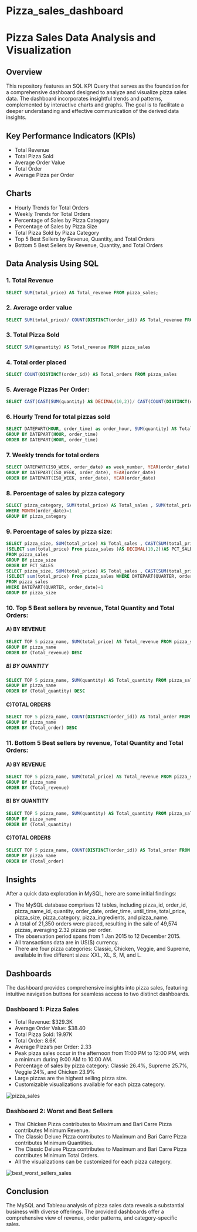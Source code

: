 # Pizza_sales_dashboard

# Pizza Sales Data Analysis and Visualization

## Overview

This repository features an SQL KPI Query that serves as the foundation for a comprehensive dashboard designed to analyze and visualize pizza sales data. The dashboard incorporates insightful trends and patterns, complemented by interactive charts and graphs. The goal is to facilitate a deeper understanding and effective communication of the derived data insights.

## Key Performance Indicators (KPIs)

- Total Revenue
- Total Pizza Sold
- Average Order Value
- Total Order
- Average Pizza per Order

## Charts

- Hourly Trends for Total Orders
- Weekly Trends for Total Orders
- Percentage of Sales by Pizza Category
- Percentage of Sales by Pizza Size
- Total Pizza Sold by Pizza Category
- Top 5 Best Sellers by Revenue, Quantity, and Total Orders
- Bottom 5 Best Sellers by Revenue, Quantity, and Total Orders

## Data Analysis Using SQL

### 1. Total Revenue
```sql
SELECT SUM(total_price) AS Total_revenue FROM pizza_sales;
```
### 2. Average order value
```sql
SELECT SUM(total_price)/ COUNT(DISTINCT(order_id)) AS Total_revenue FROM pizza_sales
```
### 3. Total Pizza Sold
```sql
SELECT SUM(qunamtity) AS Total_revenue FROM pizza_sales
```
### 4. Total order placed
```sql
SELECT COUNT(DISTINCT(order_id)) AS Total_orders FROM pizza_sales
```
### 5. Average Pizzas Per Order:
```sql
SELECT CAST(CAST(SUM(quantity) AS DECIMAL(10,2))/ CAST(COUNT(DISTINCT(order_id)) AS DECIMAL(10,2)) AS DECIMAL(10,2)) AS avg_perorder FROM pizza_sales
```
### 6. Hourly Trend for total pizzas sold
```sql
SELECT DATEPART(HOUR, order_time) as order_hour, SUM(quantity) AS Total_pizza_sold FROM pizza_sales
GROUP BY DATEPART(HOUR, order_time)
ORDER BY DATEPART(HOUR, order_time)
```
### 7. Weekly trends for total orders
```sql
SELECT DATEPART(ISO_WEEK, order_date) as week_number, YEAR(order_date) AS order_year, COUNT(DISTINCT(order_id)) as total_orders FROM  pizza_sales
GROUP BY DATEPART(ISO_WEEK, order_date), YEAR(order_date)
ORDER BY DATEPART(ISO_WEEK, order_date), YEAR(order_date)
```
### 8. Percentage of sales by pizza category
```sql
SELECT pizza_category, SUM(total_price) AS Total_sales , SUM(total_price) *100/ (SELECT sum(total_price) From pizza_sales WHERE MONTH(order_date)=1) AS PCT_SALES FROM pizza_sales
WHERE MONTH(order_date)=1
GROUP BY pizza_category
```
### 9. Percentage of sales by pizza size:
```sql
SELECT pizza_size, SUM(total_price) AS Total_sales , CAST(SUM(total_price) *100/ 
(SELECT sum(total_price) From pizza_sales )AS DECIMAL(10,2))AS PCT_SALES
FROM pizza_sales
GROUP BY pizza_size
ORDER BY PCT_SALES 
SELECT pizza_size, SUM(total_price) AS Total_sales , CAST(SUM(total_price) *100/ 
(SELECT sum(total_price) From pizza_sales WHERE DATEPART(QUARTER, order_date)=1)AS DECIMAL(10,2))AS PCT_SALES
FROM pizza_sales
WHERE DATEPART(QUARTER, order_date)=1
GROUP BY pizza_size
```
### 10. Top 5 Best sellers by revenue, Total Quantity and Total Orders:
#### A) BY REVENUE
```sql
SELECT TOP 5 pizza_name, SUM(total_price) AS Total_revenue FROM pizza_sales
GROUP BY pizza_name 
ORDER BY (Total_revenue) DESC
```
##### B) BY QUANTITY
```sql
SELECT TOP 5 pizza_name, SUM(quantity) AS Total_quantity FROM pizza_sales
GROUP BY pizza_name 
ORDER BY (Total_quantity) DESC
```
#### C)TOTAL ORDERS
```sql
SELECT TOP 5 pizza_name, COUNT(DISTINCT(order_id)) AS Total_order FROM pizza_sales
GROUP BY pizza_name 
ORDER BY (Total_order) DESC
```
### 11. Bottom 5 Best sellers by revenue, Total Quantity and Total Orders:
#### A) BY REVENUE
```sql
SELECT TOP 5 pizza_name, SUM(total_price) AS Total_revenue FROM pizza_sales
GROUP BY pizza_name 
ORDER BY (Total_revenue)
```
#### B) BY QUANTITY
```sql
SELECT TOP 5 pizza_name, SUM(quantity) AS Total_quantity FROM pizza_sales
GROUP BY pizza_name 
ORDER BY (Total_quantity)
```
#### C)TOTAL ORDERS
```sql
SELECT TOP 5 pizza_name, COUNT(DISTINCT(order_id)) AS Total_order FROM pizza_sales
GROUP BY pizza_name 
ORDER BY (Total_order)
```

## Insights

After a quick data exploration in MySQL, here are some initial findings:

- The MySQL database comprises 12 tables, including pizza_id, order_id, pizza_name_id, quantity, order_date, order_time, until_time, total_price, pizza_size, pizza_category, pizza_ingredients, and pizza_name.
- A total of 21,350 orders were placed, resulting in the sale of 49,574 pizzas, averaging 2.32 pizzas per order.
- The observation period spans from 1 Jan 2015 to 12 December 2015.
- All transactions data are in US($) currency.
- There are four pizza categories: Classic, Chicken, Veggie, and Supreme, available in five different sizes: XXL, XL, S, M, and L.

## Dashboards

The dashboard provides comprehensive insights into pizza sales, featuring intuitive navigation buttons for seamless access to two distinct dashboards.

### Dashboard 1: Pizza Sales

- Total Revenue: $329.3K
- Average Order Value: $38.40
- Total Pizza Sold: 19.97K
- Total Order: 8.6K
- Average Pizza’s per Order: 2.33
- Peak pizza sales occur in the afternoon from 11:00 PM to 12:00 PM, with a minimum during 9:00 AM to 10:00 AM.
- Percentage of sales by pizza category: Classic 26.4%, Supreme 25.7%, Veggie 24%, and Chicken 23.9%
- Large pizzas are the highest selling pizza size.
- Customizable visualizations available for each pizza category.

![pizza_sales](Pizza_sales_db_HOME.png)

### Dashboard 2: Worst and Best Sellers

- Thai Chicken Pizza contributes to Maximum and Bari Carre Pizza contributes Minimum Revenue.
- The Classic Deluxe Pizza contributes to Maximum and Bari Carre Pizza contributes Minimum Quantities.
- The Classic Deluxe Pizza contributes to Maximum and Bari Carre Pizza contributes Minimum Total Orders.
- All the visualizations can be customized for each pizza category.

![best_worst_sellers_sales](Pizza_sales_db_W&BS.png)

## Conclusion
The MySQL and Tableau analysis of pizza sales data reveals a substantial business with diverse offerings. The provided dashboards offer a comprehensive view of revenue, order patterns, and category-specific sales.



